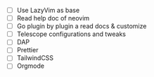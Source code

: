 - [ ] Use LazyVim as base
- [ ] Read help doc of neovim
- [ ] Go plugin by plugin a read docs & customize
- [ ] Telescope configurations and tweaks
- [ ] DAP
- [ ] Prettier
- [ ] TailwindCSS
- [ ] Orgmode
